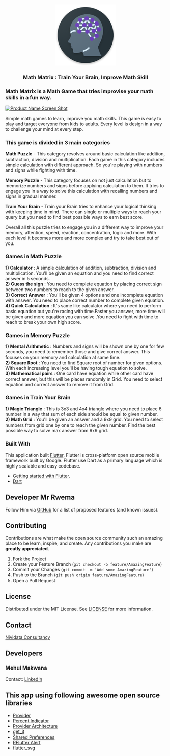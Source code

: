 <!-- PROJECT LOGO -->
<br />
<p align="center">
  <a href="https://github.com/jaysavsani07/math-metrix">
    <img src="android/app/src/main/res/mipmap-xxxhdpi/ic_launcher_round.png">
  </a>

  <h3 align="center">Math Matrix : Train Your Brain, Improve Math Skill</h3>

### Math Matrix is a Math Game that tries improvise your math skills in a fun way.

[![Product Name Screen Shot][product-screenshot]](https://example.com)

Simple math games to learn, improve you math skills. This game is easy to play and target everyone from kids to adults. Every level is design in a way to challenge your mind at every step. 

### This game is divided in 3 main categories 

**Math Puzzle** - This category revolves around basic calculation like addition, subtraction, division and multiplication. Each game in this category includes simple calculation with different approach. So you're playing with numbers and signs while fighting with time.

**Memory Puzzle** - This category focuses on not just calculation but to memorize numbers and signs before applying calculation to them. It tries to engage you in a way to solve this calculation with recalling numbers and signs in gradual manner.

**Train Your Brain** - Train your Brain tries to enhance your logical thinking with keeping time in mind. There can single or multiple ways to reach your query but you need to find best possible ways to earn best score.

Overall all this puzzle tries to engage you in a different way to improve your memory, attention, speed, reaction, concentration, logic and more. With each level it becomes more and more complex and try to take best out of you.

### Games in Math Puzzle
**1) Calculator** : A simple calculation of addition, subtraction, division and multiplication. You'll be given an equation and you need to find correct answer in 5 seconds.<br />
**2) Guess the sign** : You need to complete equation by placing correct sign between two numbers to reach to the given answer. <br />
**3) Correct Answer** : You'll be given 4 options and one incomplete equation with answer. You need to place correct number to complete given equation.<br />
**4) Quick Calculation** : It's same like calculator where you need to perform basic equation but you're racing with time.Faster you answer, more time will be given and more equation you can solve .You need to fight with time to reach to break your own high score.

### Games in Memory Puzzle
**1) Mental Arithmetic** : Numbers and signs will be shown one by one for few seconds, you need to remember those and give correct answer. This focuses on your memory and calculation at same time.<br />
**2) Square Root** : You need to find Square root of number for given options. With each increasing level you'll be having tough equation to solve.<br />
**3) Mathematical pairs** : One card have equation while other card have correct answer, but this will be places randomly in Grid. You need to select equation and correct answer to remove it from Grid.

### Games in Train Your Brain
**1) Magic Triangle** : This is 3x3 and 4x4 triangle where you need to place 6 number in a way that sum of each side should be equal to given number.<br />
**2) Math Grid** : You'll be given an answer and a 9x9 grid. You need to select numbers from grid one by one to reach the given number. Find the best possible way to solve max answer from 9x9 grid.<br />


### Built With
This application built [Flutter](https://flutter.dev/). Flutter is cross-platform open source mobile framework built by Google. Flutter use Dart as a primary language which is highly scalable and easy codebase.
* [Getting started with Flutter](https://flutter.dev/docs).
* [Dart](https://dart.dev/)

<!-- ROADMAP -->
## Developer Mr Rwema

Follow Him via [GitHub](https://github.com/rwema3) for a list of proposed features (and known issues).


<!-- CONTRIBUTING -->
## Contributing

Contributions are what make the open source community such an amazing place to be learn, inspire, and create. Any contributions you make are **greatly appreciated**.

1. Fork the Project
2. Create your Feature Branch (`git checkout -b feature/AmazingFeature`)
3. Commit your Changes (`git commit -m 'Add some AmazingFeature'`)
4. Push to the Branch (`git push origin feature/AmazingFeature`)
5. Open a Pull Request

<!-- LICENSE -->
## License

Distributed under the MIT License. See [LICENSE](https://github.com/jaysavsani07/math-metrix/blob/master/LICENSE) for more information.

<!-- CONTACT -->
## Contact

[Nividata Consultancy](https://www.nividata.com/contact/)

## Developers

### Mehul Makwana
Contact: [LinkedIn](https://www.linkedin.com/in/mehul-makwana-430326b9/)

<!-- ACKNOWLEDGEMENTS -->
## This app using following awesome open source libraries

* [Provider](https://pub.dev/packages/provider)
* [Percent Indicator](https://pub.dev/packages/percent_indicator)
* [Provider Architecture](https://pub.dev/packages/provider_architecture)
* [get_it](https://pub.dev/packages/get_it)
* [Shared Preferences](https://pub.dev/packages/shared_preferences)
* [RFlutter Alert](https://pub.dev/packages/rflutter_alert)
* [flutter_svg](https://pub.dev/packages/flutter_svg)

<!-- MARKDOWN LINKS & IMAGES -->
<!-- https://www.markdownguide.org/basic-syntax/#reference-style-links -->
[product-screenshot]: https://github.com/jaysavsani07/math-metrix/blob/master/assets/images/banner.png
